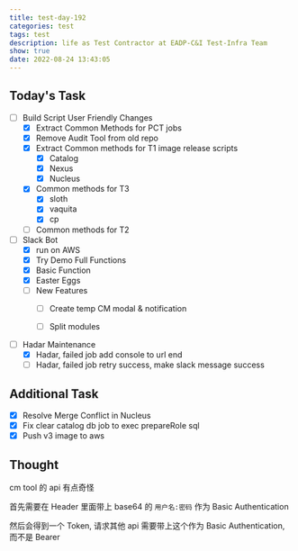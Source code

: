 ```yaml
---
title: test-day-192
categories: test
tags: test
description: life as Test Contractor at EADP-C&I Test-Infra Team
show: true
date: 2022-08-24 13:43:05
---
```

## Today's Task

- [ ] Build Script User Friendly Changes
  - [x] Extract Common Methods for PCT jobs
  - [x] Remove Audit Tool from old repo
  - [x] Extract Common methods for T1 image release scripts
    - [x] Catalog
    - [x] Nexus
    - [x] Nucleus
  - [x] Common methods for T3
    - [x] sloth
    - [x] vaquita
    - [x] cp
  - [ ] Common methods for T2

- [ ] Slack Bot
  - [x] run on AWS
  - [x] Try Demo Full Functions
  - [x] Basic Function
  - [x] Easter Eggs
  - [ ] New Features
    - [ ] Create temp CM modal & notification
    - [ ] Split modules

    

- [ ] Hadar Maintenance
  - [x] Hadar, failed job add console to url end
  - [ ] Hadar, failed job retry success, make slack message success

## Additional Task 

- [x] Resolve Merge Conflict in Nucleus
- [x] Fix clear catalog db job to exec prepareRole sql
- [x] Push v3 image to aws

## Thought

cm tool 的 api 有点奇怪

首先需要在 Header 里面带上 base64 的 `用户名:密码` 作为 Basic Authentication

然后会得到一个 Token, 请求其他 api 需要带上这个作为 Basic Authentication, 而不是 Bearer
